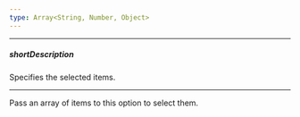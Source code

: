 ```yaml
---
type: Array<String, Number, Object>
---
```

---
##### shortDescription
Specifies the selected items.

---
Pass an array of items to this option to select them.